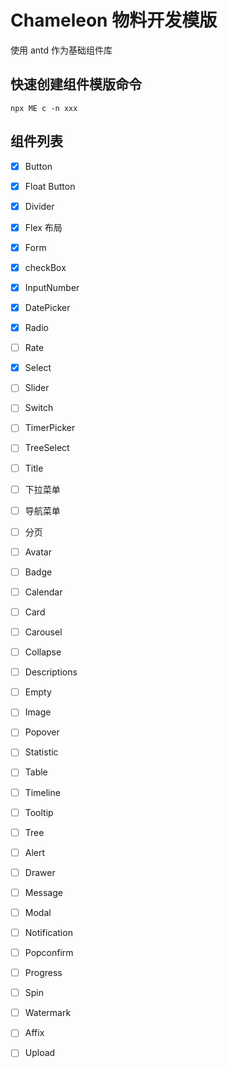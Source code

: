 # Chameleon 物料开发模版

使用 antd 作为基础组件库

## 快速创建组件模版命令

```shell
npx ME c -n xxx
```

## 组件列表

- [x] Button
- [x] Float Button
- [x] Divider
- [x] Flex 布局
- [x] Form
- [x] checkBox
- [x] InputNumber
- [x] DatePicker
- [x] Radio
- [ ] Rate
- [x] Select
- [ ] Slider
- [ ] Switch
- [ ] TimerPicker
- [ ] TreeSelect
- [ ] Title
- [ ] 下拉菜单
- [ ] 导航菜单
- [ ] 分页

- [ ] Avatar
- [ ] Badge
- [ ] Calendar
- [ ] Card
- [ ] Carousel
- [ ] Collapse
- [ ] Descriptions
- [ ] Empty
- [ ] Image
- [ ] Popover
- [ ] Statistic
- [ ] Table
- [ ] Timeline
- [ ] Tooltip
- [ ] Tree
- [ ] Alert
- [ ] Drawer
- [ ] Message
- [ ] Modal
- [ ] Notification
- [ ] Popconfirm
- [ ] Progress
- [ ] Spin
- [ ] Watermark
- [ ] Affix
- [ ] Upload
